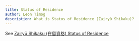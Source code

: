 ```yaml
---
title: Status of Residence
author: Leon Timog
description: What is Status of Residence (Zairyū Shikaku)?
---
```

See [Zairyū Shikaku (在留資格) Status of Residence](../zairyu-shikaku-status-of-residence)